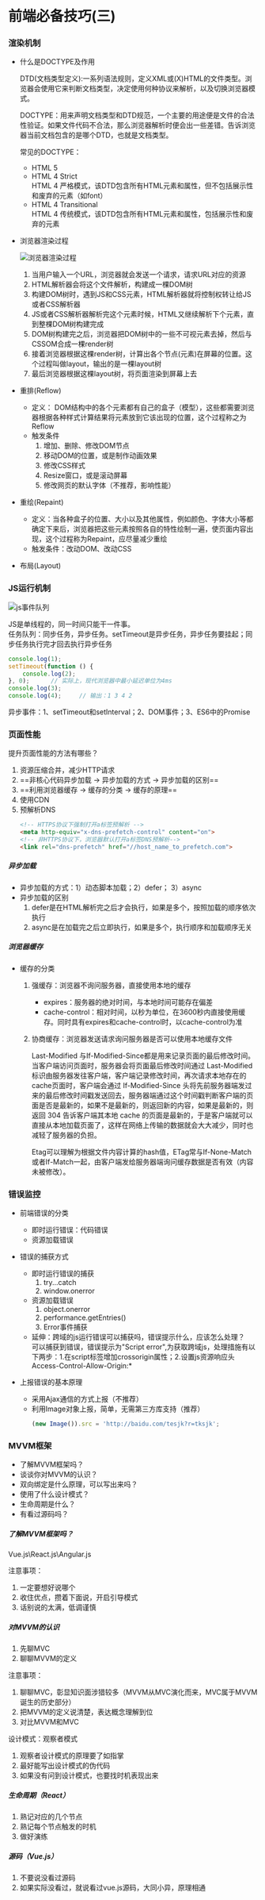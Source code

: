 # 前端必备技巧(三)

### 渲染机制

- 什么是DOCTYPE及作用

    DTD(文档类型定义):一系列语法规则，定义XML或(X)HTML的文件类型。浏览器会使用它来判断文档类型，决定使用何种协议来解析，以及切换浏览器模式。 
    
    DOCTYPE：用来声明文档类型和DTD规范，一个主要的用途便是文件的合法性验证。如果文件代码不合法，那么浏览器解析时便会出一些差错。告诉浏览器当前文档包含的是哪个DTD，也就是文档类型。
    
    常见的DOCTYPE：
    - HTML 5	 <!DOCTYPE html>
    - HTML 4 Strict  
        HTML 4 严格模式，该DTD包含所有HTML元素和属性，但不包括展示性和废弃的元素（如font）
    - HTML 4 Transitional    
        HTML 4 传统模式，该DTD包含所有HTML元素和属性，包括展示性和废弃的元素

- 浏览器渲染过程
    
    ![浏览器渲染过程](./imgs/浏览器渲染过程.png)
    
    1. 当用户输入一个URL，浏览器就会发送一个请求，请求URL对应的资源
    2. HTML解析器会将这个文件解析，构建成一棵DOM树
    3. 构建DOM树时，遇到JS和CSS元素，HTML解析器就将控制权转让给JS或者CSS解析器
    4. JS或者CSS解析器解析完这个元素时候，HTML又继续解析下个元素，直到整棵DOM树构建完成
    5. DOM树构建完之后，浏览器把DOM树中的一些不可视元素去掉，然后与CSSOM合成一棵render树
    6. 接着浏览器根据这棵render树，计算出各个节点(元素)在屏幕的位置。这个过程叫做layout，输出的是一棵layout树
    7. 最后浏览器根据这棵layout树，将页面渲染到屏幕上去

- 重排(Reflow)

    - 定义： DOM结构中的各个元素都有自己的盒子（模型），这些都需要浏览器根据各种样式计算结果将元素放到它该出现的位置，这个过程称之为Reflow
    - 触发条件
        1. 增加、删除、修改DOM节点
        2. 移动DOM的位置，或是制作动画效果
        3. 修改CSS样式
        4. Resize窗口，或是滚动屏幕
        5. 修改网页的默认字体（不推荐，影响性能）

- 重绘(Repaint)

    - 定义：当各种盒子的位置、大小以及其他属性，例如颜色、字体大小等都确定下来后，浏览器把这些元素按照各自的特性绘制一遍，使页面内容出现，这个过程称为Repaint，应尽量减少重绘
    - 触发条件：改动DOM、改动CSS

- 布局(Layout)

### JS运行机制

![js事件队列](./imgs/EventLoop.png)

JS是单线程的，同一时间只能干一件事。    
任务队列：同步任务，异步任务。setTimeout是异步任务，异步任务要挂起；同步任务执行完才回去执行异步任务
```JavaScript
console.log(1);
setTimeout(function () {
    console.log(2);
}, 0);      // 实际上，现代浏览器中最小延迟单位为4ms
console.log(3);
console.log(4);     // 输出：1 3 4 2
```

异步事件：1、setTimeout和setInterval；2、DOM事件；3、ES6中的Promise

### 页面性能

提升页面性能的方法有哪些？
1. 资源压缩合并，减少HTTP请求
2. ==非核心代码异步加载 -> 异步加载的方式 -> 异步加载的区别==
3. ==利用浏览器缓存 -> 缓存的分类 -> 缓存的原理==
4. 使用CDN
5. 预解析DNS
    ```HTML
    <!-- HTTPS协议下强制打开a标签预解析 -->
    <meta http-equiv="x-dns-prefetch-control" content="on">
    <!-- 非HTTPS协议下，浏览器默认打开a标签DNS预解析-->
    <link rel="dns-prefetch" href="//host_name_to_prefetch.com">
    ```
##### 异步加载

- 异步加载的方式：1）动态脚本加载；2）defer； 3）async
- 异步加载的区别
    1. defer是在HTML解析完之后才会执行，如果是多个，按照加载的顺序依次执行
    2. async是在加载完之后立即执行，如果是多个，执行顺序和加载顺序无关

##### 浏览器缓存

- 缓存的分类
    1. 强缓存：浏览器不询问服务器，直接使用本地的缓存
        - expires：服务器的绝对时间，与本地时间可能存在偏差
        - cache-control：相对时间，以秒为单位，在3600秒内直接使用缓存。同时具有expires和cache-control时，以cache-control为准
    2. 协商缓存：浏览器发送请求询问服务器是否可以使用本地缓存文件
    
        Last-Modified 与If-Modified-Since都是用来记录页面的最后修改时间。当客户端访问页面时，服务器会将页面最后修改时间通过 Last-Modified 标识由服务器发往客户端，客户端记录修改时间，再次请求本地存在的cache页面时，客户端会通过 If-Modified-Since 头将先前服务器端发过来的最后修改时间戳发送回去，服务器端通过这个时间戳判断客户端的页面是否是最新的，如果不是最新的，则返回新的内容，如果是最新的，则 返回 304 告诉客户端其本地 cache 的页面是最新的，于是客户端就可以直接从本地加载页面了，这样在网络上传输的数据就会大大减少，同时也减轻了服务器的负担。

        Etag可以理解为根据文件内容计算的hash值，ETag常与If-None-Match或者If-Match一起，由客户端发给服务器端询问缓存数据是否有效（内容未被修改）。

### 错误监控

- 前端错误的分类
    - 即时运行错误：代码错误
    - 资源加载错误

- 错误的捕获方式
    - 即时运行错误的捕获
        1. try...catch
        2. window.onerror
    - 资源加载错误
        1. object.onerror
        2. performance.getEntries()
        3. Error事件捕获
    - 延伸：跨域的js运行错误可以捕获吗，错误提示什么，应该怎么处理？    
        可以捕获到错误，错误提示为"Script error",为获取跨域js，处理措施有以下两步：1.在script标签增加crossorigin属性；2.设置js资源响应头Access-Control-Allow-Origin:*   
- 上报错误的基本原理

    - 采用Ajax通信的方式上报（不推荐）
    - 利用Image对象上报，简单，无需第三方库支持（推荐）
        ```JavaScript
        (new Image()).src = 'http://baidu.com/tesjk?r=tksjk';

### MVVM框架

- 了解MVVM框架吗？
- 谈谈你对MVVM的认识？
- 双向绑定是什么原理，可以写出来吗？
- 使用了什么设计模式？
- 生命周期是什么？
- 有看过源码吗？

##### 了解MVVM框架吗？

Vue.js\React.js\Angular.js

注意事项：
1. 一定要想好说哪个
2. 收住优点，攒着下面说，开启引导模式
3. 话别说的太满，低调谨慎

##### 对MVVM的认识

1. 先聊MVC
2. 聊聊MVVM的定义

注意事项：
1. 聊聊MVC，彰显知识面涉猎较多（MVVM从MVC演化而来，MVC属于MVVM诞生的历史部分）
2. 把MVVM的定义说清楚，表达概念理解到位
3. 对比MVVM和MVC

设计模式：观察者模式
1. 观察者设计模式的原理要了如指掌
2. 最好能写出设计模式的伪代码
3. 如果没有问到设计模式，也要找时机表现出来

##### 生命周期（React）
1. 熟记对应的几个节点
2. 熟记每个节点触发的时机
3. 做好演练

##### 源码（Vue.js）
1. 不要说没看过源码
2. 如果实际没看过，就说看过vue.js源码，大同小异，原理相通
